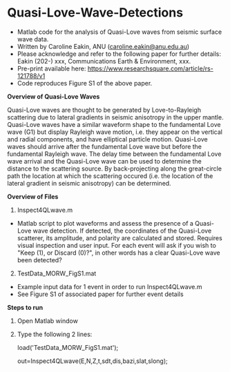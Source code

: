 # Quasi-Love-Wave-Detections
- Matlab code for the analysis of Quasi-Love waves from seismic surface wave data. 
- Written by Caroline Eakin, ANU (caroline.eakin@anu.edu.au)
- Please acknowledge and refer to the following paper for further details: Eakin (202-) xxx, Communications Earth & Environment, xxx. 
- Pre-print available here: https://www.researchsquare.com/article/rs-121788/v1
- Code reproduces Figure S1 of the above paper. 

**Overview of Quasi-Love Waves**

Quasi-Love waves are thought to be generated by Love-to-Rayleigh scattering due to lateral gradients in seismic anisotropy in the upper mantle. Quasi-Love waves have a similar waveform shape to the fundamental Love wave (G1) but display Rayleigh wave motion, i.e. they appear on the vertical and radial components, and have elliptical particle motion. Quasi-Love waves should arrive after the fundamental Love wave but before the fundamental Rayleigh wave. The delay time between the fundamental Love wave arrival and the Quasi-Love wave can be used to determine the distance to the scattering source. By back-projecting along the great-circle path the location at which the scattering occured (i.e. the location of the lateral gradient in seismic anisotropy) can be determined. 

**Overview of Files**
1) Inspect4QLwave.m 
- Matlab script to plot waveforms and assess the presence of a Quasi-Love wave detection. If detected, the coordinates of the Quasi-Love scatterer, its amplitude, and polarity are calculated and stored. Requires visual inspection and user input. For each event will ask if you wish to "Keep (1), or Discard (0)?", in other words has a clear Quasi-Love wave been detected? 

2) TestData_MORW_FigS1.mat
- Example input data for 1 event in order to run Inspect4QLwave.m 
- See Figure S1 of associated paper for further event details

**Steps to run**
1. Open Matlab window
2. Type the following 2 lines:

   load('TestData_MORW_FigS1.mat');
   
   out=Inspect4QLwave(E,N,Z,t,sdt,dis,bazi,slat,slong);
